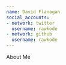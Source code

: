 ```yaml
---
name: David Flanagan
social_accounts:
- network: twitter
  username: rawkode
- network: github
  username: rawkode
---
```


About Me
